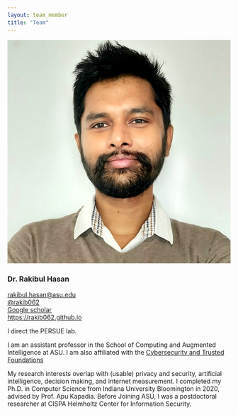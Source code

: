 ```yaml
---
layout: team_member
title: "Team"
---
```


<!-- Put your own picture in the appropriate directory and change the src below -->
<img src="/assets/img/members/faculty/dr_rakibul_hasan.png" alt="" class="team-individual-img" />

<!-- Write your name in the following line -->
### Dr. Rakibul Hasan

<!-- For the social container, change the href of the links and the text to show for link. If you don't want to share all the links below, you can remove them. Same if you want to add new -->
<div class="team-social-container">
  <i class="fa fa-envelope"></i>
  <a href="mailto:rakibul.hasan@asu.edu" target="_blank" class="team-social-container-link">rakibul.hasan@asu.edu</a>
</div>
<div class="team-social-container">
  <i class="fa fa-twitter"></i>
  <a href="https://twitter.com/rakib062" target="_blank" class="team-social-container-link">@rakib062</a>
</div>
<div class="team-social-container">
  <i class="fa fa-google-scholar"></i>
  <a href="https://scholar.google.com/citations?user=EuZ5pnwAAAAJ/" target="_blank" class="team-social-container-link">Google scholar</a>
</div>
<div class="team-social-container">
  <i class="fa fa-globe"></i>
  <a href="https://rakib062.github.io/" target="_blank" class="team-social-container-link">https://rakib062.github.io</a>
</div>

<div class="hline mt-10"></div>

<!-- write your bio here, like you write in md files -->
I direct the PERSUE lab.

I am an assistant professor in the School of Computing and Augmented Intelligence at ASU. I am also affiliated with the [Cybersecurity and Trusted Foundations](https://globalsecurity.asu.edu/expertise/cybersecurity-and-trusted-foundations/)

My research interests overlap with (usable) privacy and security, artificial intelligence, decision making, and internet measurement. I completed my Ph.D. in Computer Science from Indiana University Bloomington in 2020, advised by Prof. Apu Kapadia. Before Joining ASU, I was a postdoctoral researcher at CISPA Helmholtz Center for Information Security.
